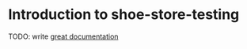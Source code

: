 # Introduction to shoe-store-testing

TODO: write [great documentation](http://jacobian.org/writing/what-to-write/)
